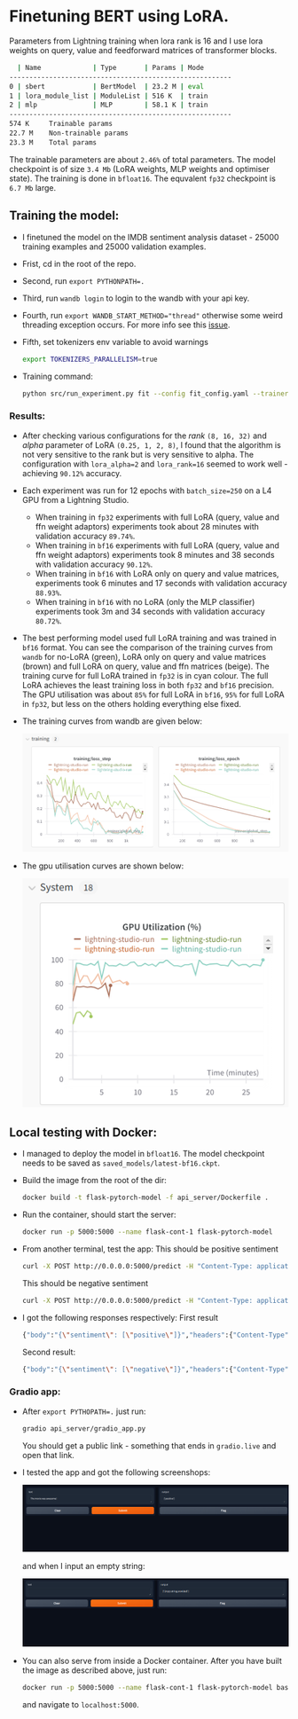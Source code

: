 # Finetuning BERT using LoRA.

Parameters from Lightning training when lora rank is 16 and I use lora weights on query, value and feedforward matrices of transformer blocks.

```bash
  | Name             | Type       | Params | Mode
--------------------------------------------------------
0 | sbert            | BertModel  | 23.2 M | eval
1 | lora_module_list | ModuleList | 516 K  | train
2 | mlp              | MLP        | 58.1 K | train
--------------------------------------------------------
574 K     Trainable params
22.7 M    Non-trainable params
23.3 M    Total params
```

The trainable parameters are about `2.46%` of total parameters. The model checkpoint is of size `3.4 Mb` (LoRA weights, MLP weights and optimiser state). The training is done in `bfloat16`. The equvalent `fp32` checkpoint is `6.7 Mb` large.

## Training the model:
* I finetuned the model on the IMDB sentiment analysis dataset - 25000 training examples and 25000 validation examples.
* Frist, cd in the root of the repo.
* Second, run `export PYTHONPATH=.`
* Third, run `wandb login` to login to the wandb with your api key.
* Fourth, run `export WANDB_START_METHOD="thread"` otherwise some weird threading exception occurs. For more info see this <a href="https://github.com/wandb/wandb/issues/3223#issuecomment-1032820724">issue</a>.
* Fifth, set tokenizers env variable to avoid warnings 

    ```bash
    export TOKENIZERS_PARALLELISM=true
    ```
* Training command:

    ```bash
    python src/run_experiment.py fit --config fit_config.yaml --trainer.accelerator=gpu --trainer.devices=1 --trainer.max_epochs=12 --trainer.check_val_every_n_epoch=2 --trainer.log_every_n_step=25 --data.num_workers=4 --my_model_checkpoint.every_n_epochs=2 --model.lora_alpha=2 --model.lora_rank=16 --model.lr=3e-4 --model.do_lora=true --trainer.precision=bf16-true
    ```

### Results:

* After checking various configurations for the *rank* `(8, 16, 32)` and *alpha* parameter of LoRA `(0.25, 1, 2, 8)`, I found that the algorithm is not very sensitive to the rank but is very sensitive to alpha. The configuration with `lora_alpha=2` and `lora_rank=16` seemed to work well - achieving `90.12%` accuracy.

* Each experiment was run for 12 epochs with `batch_size=250` on a L4 GPU from a Lightning Studio.

    * When training in `fp32` experiments with full LoRA (query, value and ffn weight adaptors) experiments took about 28 minutes with validation accuracy `89.74%`.
    * When training in `bf16` experiments with full LoRA (query, value and ffn weight adaptors) experiments took 8 minutes and 38 seconds with validation accuracy `90.12%`.
    * When training in `bf16` with LoRA only on query and value matrices, experiments took 6 minutes and 17 seconds with validation accuracy `88.93%`.
    * When training in `bf16` with no LoRA (only the MLP classifier) experiments took 3m and 34 seconds with validation accuracy `80.72%`.
* The best performing model used full LoRA training and was trained in `bf16` format. You can see the comparison of the training curves from `wandb` for no-LoRA (green), LoRA only on query and value matrices (brown) and full LoRA on query, value and ffn matrices (beige). The training curve for full LoRA trained in `fp32` is in cyan colour. The full LoRA achieves the least training loss in both `fp32` and `bf16` precision. The GPU utilisation was about `85%` for full LoRA in `bf16`, `95%` for full LoRA in `fp32`, but less on the others holding everything else fixed.

* The training curves from wandb are given below:

    <img src="./assets/imgs/train-curves-bf16.png"/>

* The gpu utilisation curves are shown below:

    <img src="./assets/imgs/gpu-utilisation-bf16.png"/>

## Local testing with Docker:
* I managed to deploy the model in `bfloat16`. The model checkpoint needs to be saved as `saved_models/latest-bf16.ckpt`.
* Build the image from the root of the dir:
    ```bash
    docker build -t flask-pytorch-model -f api_server/Dockerfile .
    ```
* Run the container, should start the server:
    ```bash
    docker run -p 5000:5000 --name flask-cont-1 flask-pytorch-model
    ```
* From another terminal, test the app:
    This should be positive sentiment

    ```bash
    curl -X POST http://0.0.0.0:5000/predict -H "Content-Type: application/json" -d '{"text": "The movie was wonderful!"}'
    ```

    This should be negative sentiment

    ```bash
    curl -X POST http://0.0.0.0:5000/predict -H "Content-Type: application/json" -d '{"text": "The movie was awful!"}'
    ```
* I got the following responses respectively:
    First result

    ```bash
    {"body":"{\"sentiment\": [\"positive\"]}","headers":{"Content-Type":"application/json"},"statusCode":200}
    ```

    Second result:
    
    ```bash
    {"body":"{\"sentiment\": [\"negative\"]}","headers":{"Content-Type":"application/json"},"statusCode":200}
    ```

### Gradio app:

* After `export PYTHOPATH=.` just run:

    ```bash
    gradio api_server/gradio_app.py
    ```

    You should get a public link - something that ends in `gradio.live` and open that link.

* I tested the app and got the following screenshops:

    <img src="./assets/imgs/gradio_demo.png"/>

    and when I input an empty string:

    <img src="./assets/imgs/gradio-empty-string.png"/>

* You can also serve from inside a Docker container. After you have built the image as described above, just run:

    ```bash
    docker run -p 5000:5000 --name flask-cont-1 flask-pytorch-model bash -c "python ./app/api_server/gradio_app.py"
    ```

    and navigate to `localhost:5000`.